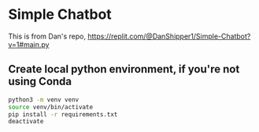 # Simple Chatbot

This is from Dan's repo, https://replit.com/@DanShipper1/Simple-Chatbot?v=1#main.py

## Create local python environment, if you're not using Conda

```sh
python3 -m venv venv
source venv/bin/activate
pip install -r requirements.txt
deactivate
```

